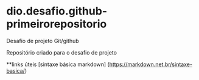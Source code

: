 # dio.desafio.github-primeirorepositorio
Desafio de projeto Git/github

Repositório criado para o desafio de projeto

**links úteis
[sintaxe básica markdown] (https://markdown.net.br/sintaxe-basica/)
